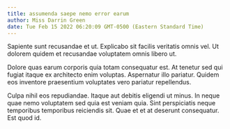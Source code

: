 ```yaml
---
title: assumenda saepe nemo error earum
author: Miss Darrin Green
date: Tue Feb 15 2022 06:20:09 GMT-0500 (Eastern Standard Time)
---
```

Sapiente sunt recusandae et ut. Explicabo sit facilis veritatis omnis vel. Ut dolorem quidem et recusandae voluptatem omnis libero ut.

 Dolore quas earum corporis quia totam consequatur est. At tenetur sed qui fugiat itaque ex architecto enim voluptas. Aspernatur illo pariatur. Quidem eos inventore praesentium voluptates vero pariatur repellendus.

 Culpa nihil eos repudiandae. Itaque aut debitis eligendi ut minus. In neque quae nemo voluptatem sed quia est veniam quia. Sint perspiciatis neque temporibus temporibus reiciendis sit. Quae et et at deserunt consequatur. Est quod id.